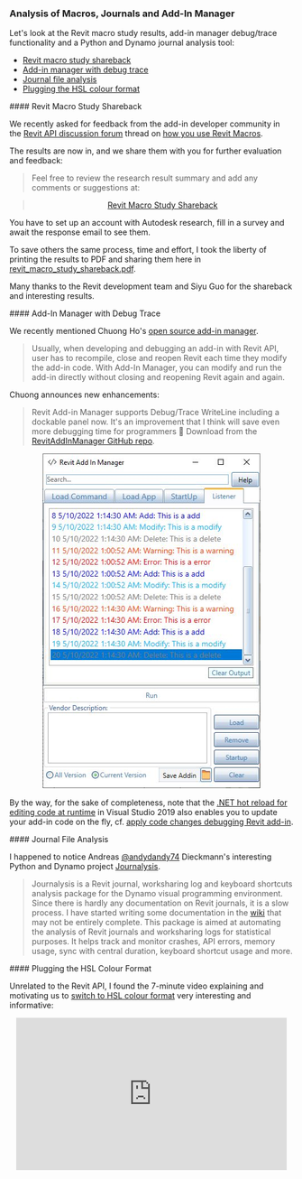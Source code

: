 <head>
<meta http-equiv="Content-Type" content="text/html; charset=utf-8">
<link rel="stylesheet" type="text/css" href="bc.css">
<script src="https://cdn.rawgit.com/google/code-prettify/master/loader/run_prettify.js" type="text/javascript"></script>
</head>

<!---

- Revit Macro Study Shareback
  https://www.autodeskresearchcommunity.com/hub/posts/post-25914628
  zip/revit_macro_study_shareback.pdf
  https://forums.autodesk.com/t5/revit-api-forum/research-how-do-you-use-revit-macros/m-p/11158305

- add-in manager Debug Trace
  Chuong Ho
  Revit add-in manager supports Debug/Trace Writeline include dockpanel for developer now.
  It's an improvement that i think it will save even more debugging time for programmers 🤗
  Download at opensource : https://lnkd.in/gtpy9RpV
  #developer #revitapi #autodesk #bim #AEC #addinmanager
  addinmanager_debugtrace.jpg 386
  [RevitAddInManager](https://github.com/chuongmep/RevitAddInManager)
  > Usually, when developing and debugging an addin with RevitAPI, user has to close & re-open Revit each time he/she modifies the addin code and wants to re-compile. But with Add-In Manager, user can modify and run the addin directly without closing & re-opening Revit again and again.

- interesting project
  [Journalysis](https://github.com/andydandy74/Journalysis) by
  Andreas [@andydandy74](https://github.com/andydandy74) Dieckmann
  Berlin, Germany
  > Journalysis is a Revit journal, worksharing log and keyboard shortcuts analysis package for the Dynamo visual programming environment.
  > Since there is hardly any documentation on Revit journals, it is a slow process. I have started writing some documentation in the [wiki](https://github.com/andydandy74/Journalysis/wiki) that may, however, not be entirely complete.
  > This package is aimed at automating the analysis of Revit journals and worksharing logs for statistical purposes. Some possible use cases:
  Monitor crashes
  Monitor API errors
  Monitor memory usage
  Monitor sync with central duration
  Keyboard shortcut usage

- 3D construction printing -- https://cobod.com -- https://cobod.com/videos/

&ndash; Switch to HSL Color Format](https://youtu.be/VInSzHOeFkE)
  with numerous useful CSS links (ca. 7 minutes)

twitter:

Looking at Revit macro usage, open source WPF add-in manager debug/trace functionality and journal analysis in Python, Dynamo and the #RevitAPI @AutodeskForge @AutodeskRevit #bim #DynamoBim #ForgeDevCon https://autode.sk/journalysis

Looking at Revit macro usage, add-in manager debug/trace functionality and journal analysis in Python and Dynamo
&ndash; Revit macro study shareback
&ndash; Add-in manager with debug trace
&ndash; Journal file analysis
&ndash; Plugging the HSL colour format...

linkedin:

#bim #DynamoBim #ForgeDevCon #Revit #API #IFC #SDK #AI #VisualStudio #Autodesk #AEC #adsk

the [Revit API discussion forum](http://forums.autodesk.com/t5/revit-api-forum/bd-p/160) thread

<center>
<img src="img/" alt="" title="" width="600" height=""/>
<p style="font-size: 80%; font-style:italic"></p>
</center>

-->

### Analysis of Macros, Journals and Add-In Manager

Let's look at the Revit macro study results, add-in manager debug/trace functionality and a Python and Dynamo journal analysis tool:

- [Revit macro study shareback](#2)
- [Add-in manager with debug trace](#3)
- [Journal file analysis](#4)
- [Plugging the HSL colour format](#5)

####<a name="2"></a> Revit Macro Study Shareback

We recently
asked for feedback from the add-in developer community in
the [Revit API discussion forum](http://forums.autodesk.com/t5/revit-api-forum/bd-p/160) thread
on [how you use Revit Macros](https://forums.autodesk.com/t5/revit-api-forum/research-how-do-you-use-revit-macros/m-p/11158305).

The results are now in, and we share them with you for further evaluation and feedback:

> Feel free to review the research result summary and add any comments or suggestions at: 

> <center><a href="https://www.autodeskresearchcommunity.com/hub/posts/post-25914628">Revit Macro Study Shareback</a></center>

You have to set up an account with Autodesk research, fill in a survey and await the response email to see them.

To save others the same process, time and effort, I took the liberty of printing the results to PDF and sharing them here in [revit_macro_study_shareback.pdf](zip/revit_macro_study_shareback.pdf).

Many thanks to the Revit development team and Siyu Guo for the shareback and interesting results.

####<a name="3"></a> Add-In Manager with Debug Trace

We recently mentioned
Chuong Ho's [open source add-in manager](https://thebuildingcoder.typepad.com/blog/2022/01/add-in-manager-formulamanager-and-tiger-year.html#2).

> Usually, when developing and debugging an add-in with Revit API, user has to recompile, close and reopen Revit each time they modify the add-in code. 
With Add-In Manager, you can modify and run the add-in directly without closing and reopening Revit again and again.

Chuong announces new enhancements:

> Revit Add-in Manager supports Debug/Trace WriteLine including a dockable panel now.
> It's an improvement that I think will save even more debugging time for programmers 🤗
> Download from the [RevitAddInManager GitHub repo](https://github.com/chuongmep/RevitAddInManager).


<center>
<img src="img/addinmanager_debugtrace.jpg" alt="Add-in manager with debug trace" title="Add-in manager with debug trace" width="386"/> <!-- 386 -->
</center>

By the way, for the sake of completeness, note that
the [.NET hot reload for editing code at runtime](https://devblogs.microsoft.com/dotnet/introducing-net-hot-reload)
in Visual Studio 2019 also enables you to update your add-in code on the fly, cf.
[apply code changes debugging Revit add-in](https://thebuildingcoder.typepad.com/blog/2021/10/localised-forge-intros-and-apply-code-changes.html#4).

####<a name="4"></a> Journal File Analysis

I happened to notice
Andreas [@andydandy74](https://github.com/andydandy74) Dieckmann's
interesting Python and Dynamo project [Journalysis](https://github.com/andydandy74/Journalysis).

> Journalysis is a Revit journal, worksharing log and keyboard shortcuts analysis package for the Dynamo visual programming environment.
> Since there is hardly any documentation on Revit journals, it is a slow process.
> I have started writing some documentation in the [wiki](https://github.com/andydandy74/Journalysis/wiki) that may not be entirely complete.
> This package is aimed at automating the analysis of Revit journals and worksharing logs for statistical purposes.
> It helps track and monitor crashes, API errors, memory usage, sync with central duration, keyboard shortcut usage and more.

####<a name="5"></a> Plugging the HSL Colour Format

Unrelated to the Revit API, I found the 7-minute video explaining and motivating us 
to [switch to HSL colour format](https://youtu.be/VInSzHOeFkE) very interesting and informative:

<center>
<iframe width="480" height="270" src="https://www.youtube.com/embed/VInSzHOeFkE"
  title="Switch to HSL colour format" frameborder="0"
  allow="accelerometer; autoplay; clipboard-write; encrypted-media; gyroscope; picture-in-picture"
  allowfullscreen></iframe>
</center>

